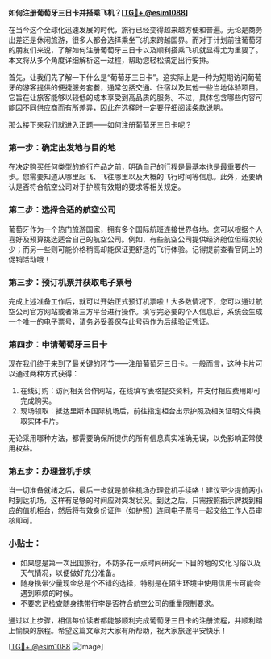 **如何注册葡萄牙三日卡并搭乘飞机？[[TG💪+ @esim1088](https://t.me/s/esim1088)]**

在当今这个全球化迅速发展的时代，旅行已经变得越来越方便和普遍。无论是商务出差还是休闲旅游，很多人都会选择乘坐飞机来跨越国界。而对于计划前往葡萄牙的朋友们来说，了解如何注册葡萄牙三日卡以及顺利搭乘飞机就显得尤为重要了。本文将从多个角度详细解析这一过程，帮助您轻松搞定出行安排。

首先，让我们先了解一下什么是“葡萄牙三日卡”。这实际上是一种为短期访问葡萄牙的游客提供的便捷服务套餐，通常包括交通、住宿以及其他一些当地体验项目。它旨在让旅客能够以较低的成本享受到高品质的服务。不过，具体包含哪些内容可能因不同供应商而有所差异，因此在选择时一定要仔细阅读条款说明。

那么接下来我们就进入正题——如何注册葡萄牙三日卡呢？

### 第一步：确定出发地与目的地

在决定购买任何类型的旅行产品之前，明确自己的行程是最基本也是最重要的一步。您需要知道从哪里起飞、飞往哪里以及大概的飞行时间等信息。此外，还要确认是否符合航空公司对于护照有效期的要求等相关规定。

### 第二步：选择合适的航空公司

葡萄牙作为一个热门旅游国家，拥有多个国际航班连接世界各地。您可以根据个人喜好及预算挑选适合自己的航空公司。例如，有些航空公司提供经济舱位但班次较少；而另一些则可能价格稍高却能保证更舒适的飞行体验。记得提前查看官网上的促销活动哦！

### 第三步：预订机票并获取电子票号

完成上述准备工作后，就可以开始正式预订机票啦！大多数情况下，您可以通过航空公司官方网站或者第三方平台进行操作。填写完必要的个人信息后，系统会生成一个唯一的电子票号，请务必妥善保存此号码作为后续验证凭证。

### 第四步：申请葡萄牙三日卡

现在我们终于来到了最关键的环节——注册葡萄牙三日卡。一般而言，这种卡片可以通过两种方式获得：
1. 在线订购：访问相关合作网站，在线填写表格提交资料，并支付相应费用即可完成购买。
2. 现场领取：抵达里斯本国际机场后，前往指定柜台出示护照及相关证明文件换取实体卡片。

无论采用哪种方法，都需要确保所提供的所有信息真实准确无误，以免影响正常使用权益。

### 第五步：办理登机手续

当一切准备就绪之后，最后一步就是前往机场办理登机手续咯！建议至少提前两小时到达机场，这样有足够的时间应对突发状况。到达之后，只需按照指示牌找到相应的值机柜台，然后将有效身份证件（如护照）连同电子票号一起交给工作人员审核即可。

### 小贴士：

- 如果您是第一次出国旅行，不妨多花一点时间研究一下目的地的文化习俗以及天气情况，以便做好充分准备。
- 随身携带少量现金总是个不错的选择，特别是在陌生环境中使用信用卡可能会遇到麻烦的时候。
- 不要忘记检查随身携带行李是否符合航空公司的重量限制要求。

通过以上步骤，相信每位读者都能够顺利完成葡萄牙三日卡的注册流程，并顺利踏上愉快的旅程。希望这篇文章对大家有所帮助，祝大家旅途平安快乐！

[[TG💪+ @esim1088](https://t.me/s/esim1088) ![Image](https://i.postimg.cc/4NQfJmqS/Snipaste-2025-05-13-00-14-12.png)]